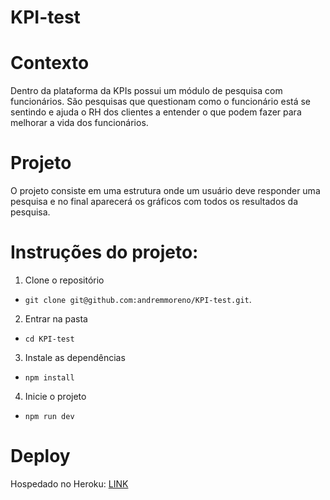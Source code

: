 # KPI-test

# Contexto

Dentro da plataforma da KPIs possui um módulo de pesquisa com funcionários. São pesquisas que questionam como o funcionário está se sentindo e ajuda o RH dos clientes a entender o que podem fazer para melhorar a vida dos funcionários.

# Projeto

O projeto consiste em uma estrutura onde um usuário deve responder uma pesquisa e no final aparecerá os gráficos com todos os resultados da pesquisa.

# Instruções do projeto:

1. Clone o repositório
- `git clone git@github.com:andremmoreno/KPI-test.git`.

2. Entrar na pasta
- `cd KPI-test`


3. Instale as dependências
- `npm install`

4. Inicie o projeto

- `npm run dev`

# Deploy 

Hospedado no Heroku: [LINK](https://kpi-andre.herokuapp.com/)
